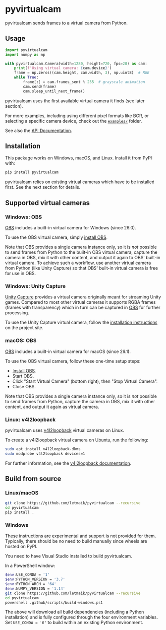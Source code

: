 # pyvirtualcam

pyvirtualcam sends frames to a virtual camera from Python.

## Usage

```py
import pyvirtualcam
import numpy as np

with pyvirtualcam.Camera(width=1280, height=720, fps=20) as cam:
    print(f'Using virtual camera: {cam.device}')
    frame = np.zeros((cam.height, cam.width, 3), np.uint8)  # RGB
    while True:
        frame[:] = cam.frames_sent % 255  # grayscale animation
        cam.send(frame)
        cam.sleep_until_next_frame()
```

pyvirtualcam uses the first available virtual camera it finds (see later section).

For more examples, including using different pixel formats like BGR, or selecting a specific camera device, check out the [`examples/`](examples) folder.

See also the [API Documentation](https://letmaik.github.io/pyvirtualcam).

## Installation

This package works on Windows, macOS, and Linux. Install it from PyPI with:

```sh
pip install pyvirtualcam
```

pyvirtualcam relies on existing virtual cameras which have to be installed first. See the next section for details.

## Supported virtual cameras

### Windows: OBS

[OBS](https://obsproject.com/) includes a built-in virtual camera for Windows (since 26.0).

To use the OBS virtual camera, simply [install OBS](https://obsproject.com/).

Note that OBS provides a single camera instance only, so it is *not* possible to send frames from Python to the built-in OBS virtual camera, capture the camera in OBS, mix it with other content, and output it again to OBS' built-in virtual camera. To achieve such a workflow, use another virtual camera from Python (like Unity Capture) so that OBS' built-in virtual camera is free for use in OBS.

### Windows: Unity Capture

[Unity Capture](https://github.com/schellingb/UnityCapture) provides a virtual camera originally meant for streaming Unity games. Compared to most other virtual cameras it supports RGBA frames (frames with transparency) which in turn can be captured in [OBS](https://obsproject.com/) for further processing.

To use the Unity Capture virtual camera, follow the [installation instructions](https://github.com/schellingb/UnityCapture#installation) on the project site.

### macOS: OBS

[OBS](https://obsproject.com/) includes a built-in virtual camera for macOS (since 26.1).

To use the OBS virtual camera, follow these one-time setup steps:
- [Install OBS](https://obsproject.com/).
- Start OBS.
- Click "Start Virtual Camera" (bottom right), then "Stop Virtual Camera".
- Close OBS.

Note that OBS provides a single camera instance only, so it is *not* possible to send frames from Python, capture the camera in OBS, mix it with other content, and output it again as virtual camera.

### Linux: v4l2loopback

pyvirtualcam uses [v4l2loopback](https://github.com/umlaeute/v4l2loopback) virtual cameras on Linux.

To create a v4l2loopback virtual camera on Ubuntu, run the following:

```sh
sudo apt install v4l2loopback-dkms
sudo modprobe v4l2loopback devices=1
```

For further information, see the [v4l2loopback documentation](https://github.com/umlaeute/v4l2loopback).

## Build from source

### Linux/macOS

```sh
git clone https://github.com/letmaik/pyvirtualcam --recursive
cd pyvirtualcam
pip install .
```

### Windows

These instructions are experimental and support is not provided for them.
Typically, there should be no need to build manually since wheels are hosted on PyPI.

You need to have Visual Studio installed to build pyvirtualcam.

In a PowerShell window:
```sh
$env:USE_CONDA = '1'
$env:PYTHON_VERSION = '3.7'
$env:PYTHON_ARCH = '64'
$env:NUMPY_VERSION = '1.14'
git clone https://github.com/letmaik/pyvirtualcam --recursive
cd pyvirtualcam
powershell .github/scripts/build-windows.ps1
```
The above will download all build dependencies (including a Python installation)
and is fully configured through the four environment variables.
Set `USE_CONDA = '0'` to build within an existing Python environment.

